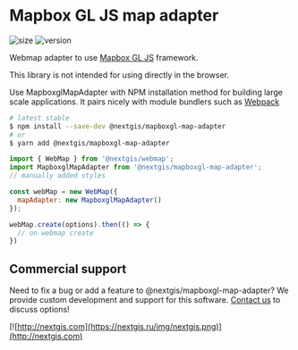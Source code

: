 # Mapbox GL JS map adapter

![size](https://img.shields.io/bundlephobia/minzip/@nextgis/mapboxgl-map-adapter) ![version](https://img.shields.io/npm/v/@nextgis/mapboxgl-map-adapter)

Webmap adapter to use [Mapbox GL JS](https://www.mapbox.com/mapbox-gl-js/api/) framework.

This library is not intended for using directly in the browser.

Use MapboxglMapAdapter with NPM installation method for building large scale applications. It pairs nicely with module bundlers such as [Webpack](https://webpack.js.org/)

```bash
# latest stable
$ npm install --save-dev @nextgis/mapboxgl-map-adapter
# or
$ yarn add @nextgis/mapboxgl-map-adapter
```

```javascript
import { WebMap } from '@nextgis/webmap';
import MapboxglMapAdapter from '@nextgis/mapboxgl-map-adapter';
// manually added styles

const webMap = new WebMap({
  mapAdapter: new MapboxglMapAdapter()
});

webMap.create(options).then(() => {
  // on webmap create
})
```

## Commercial support

Need to fix a bug or add a feature to @nextgis/mapboxgl-map-adapter? We provide custom development and support for this software. [Contact us](http://nextgis.com/contact/) to discuss options!

[![http://nextgis.com](https://nextgis.ru/img/nextgis.png)](http://nextgis.com)
